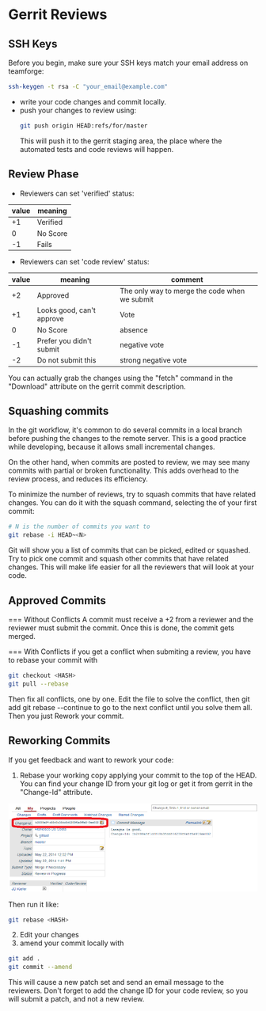 Gerrit Reviews
==============

SSH Keys
--------
Before you begin, make sure your SSH keys match your email address on teamforge:
```bash
ssh-keygen -t rsa -C "your_email@example.com"
```

* write your code changes and commit locally.
* push your changes to review using:
  ```bash
  git push origin HEAD:refs/for/master
  ```
  This will push it to the gerrit staging area, the place where the automated
  tests and code reviews will happen.

Review Phase
------------
* Reviewers can set 'verified' status:

| value | meaning  | 
|-------|----------|
| +1    | Verified |
| 0     | No Score |
| -1    | Fails    |

* Reviewers can set 'code review' status: 

| value | meaning                   | comment                                       |
|-------|---------------------------| ----------------------------------------------|
| +2    | Approved                  | The only way to merge the code when we submit |
| +1    | Looks good, can't approve | Vote                                          |
| 0     | No Score                  | absence                                       | 
| -1    | Prefer you didn't submit  | negative vote                                 | 
| -2    | Do not submit this        | strong negative vote                          | 

You can actually grab the changes using the "fetch" command in the "Download"
attribute on the gerrit commit description.

Squashing commits
----------------

In the git workflow, it's common to do several commits in a local branch before
pushing the changes to the remote server. This is a good practice while
developing, because it allows small incremental changes. 

On the other hand, when commits are posted to review, we may see many commits
with partial or broken functionality. This adds overhead to the review process,
and reduces its efficiency.

To minimize the number of reviews, try to squash commits that have related
changes. You can do it with the squash command, selecting the <HASH> of your
first commit: 

```bash
# N is the number of commits you want to 
git rebase -i HEAD~<N>
```

Git will show you a list of commits that can be picked, edited or squashed. Try
to pick one commit and squash other commits that have related changes. This
will make life easier for all the reviewers that will look at your code.



Approved Commits
----------------

=== Without Conflicts
A commit must receive a +2 from a reviewer and the reviewer must submit the
commit. Once this is done, the commit gets merged.

=== With Conflicts
if you get a conflict when submiting a review, you have to rebase your commit with
```bash
git checkout <HASH>
git pull --rebase 
```
Then fix all conflicts, one by one. Edit the file to solve the conflict, then
git add git rebase --continue to go to the next conflict until you solve them
all. Then you just Rework your commit. 

Reworking Commits
-----------------
If you get feedback and want to rework your code:

1. Rebase your working copy applying your commit to the top of the HEAD. You
can find your change ID from your git log or get it from gerrit in the
"Change-Id" attribute. 

![](gerrit_change_id.png)

Then run it like:
```bash
git rebase <HASH>
```
2. Edit your changes
3. amend your commit locally with 
```bash
git add .
git commit --amend
```
This will cause a new patch set and send an email message to the reviewers.
Don't forget to add the change ID for your code review, so you will submit a
patch, and not a new review.

